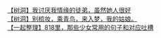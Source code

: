 [【树洞】我讨厌我情缘的徒弟，虽然她人很好](http://tieba.baidu.com/p/3021762999?see_lz=1&pn=)   
[【树洞】别梳妆，乘青鸟，来入梦，我的姑娘。](http://tieba.baidu.com/p/3023140821?see_lz=1&pn=)   
[【一起整理】818里，那些少女常用的句子和对应吐槽](http://tieba.baidu.com/p/3022541558?see_lz=1&pn=)   
